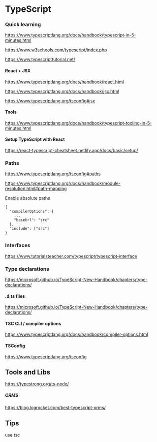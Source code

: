 # TypeScript

### Quick learning

https://www.typescriptlang.org/docs/handbook/typescript-in-5-minutes.html

https://www.w3schools.com/typescript/index.php

https://www.typescripttutorial.net/


#### React + JSX

https://www.typescriptlang.org/docs/handbook/react.html

https://www.typescriptlang.org/docs/handbook/jsx.html

https://www.typescriptlang.org/tsconfig#jsx


#### Tools

https://www.typescriptlang.org/docs/handbook/typescript-tooling-in-5-minutes.html


#### Setup TypeScript with React

https://react-typescript-cheatsheet.netlify.app/docs/basic/setup/


### Paths

https://www.typescriptlang.org/tsconfig#paths

https://www.typescriptlang.org/docs/handbook/module-resolution.html#path-mapping


Enable absolute paths
```
{
  "compilerOptions": {
    ...
    "baseUrl": "src"
  },
  "include": ["src"]
}

```

### Interfaces
https://www.tutorialsteacher.com/typescript/typescript-interface

### Type declarations

https://microsoft.github.io/TypeScript-New-Handbook/chapters/type-declarations/

#### .d.ts files
https://microsoft.github.io/TypeScript-New-Handbook/chapters/type-declarations/


#### TSC CLI / compiler options
https://www.typescriptlang.org/docs/handbook/compiler-options.html


#### TSConfig
https://www.typescriptlang.org/tsconfig

## Tools and Libs

https://typestrong.org/ts-node/

##### ORMS
https://blog.logrocket.com/best-typescript-orms/

## Tips

use tsc 
